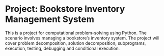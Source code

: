 # Project: Bookstore Inventory Management System

This is a project for computational problem-solving using Python. The scenario involves managing a bookstore’s
inventory system. The project will cover problem decomposition, solution decomposition, subprograms, execution,
testing, debugging and conditional execution.